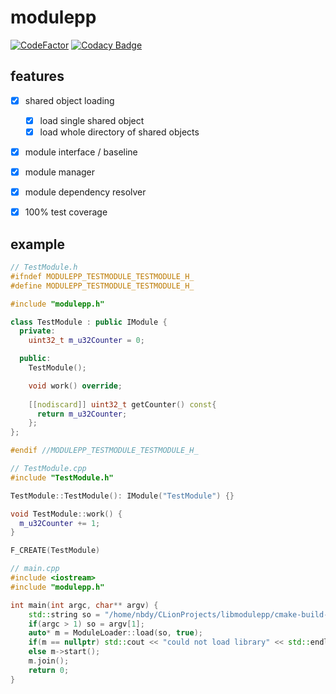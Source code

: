 # modulepp

[![CodeFactor](https://www.codefactor.io/repository/github/nbdy/modulepp/badge/master)](https://www.codefactor.io/repository/github/nbdy/modulepp/overview/master)
[![Codacy Badge](https://app.codacy.com/project/badge/Grade/5de2c7b86ba74cd48d3f83777b100ded)](https://www.codacy.com/gh/nbdy/modulepp/dashboard?utm_source=github.com&amp;utm_medium=referral&amp;utm_content=nbdy/modulepp&amp;utm_campaign=Badge_Grade)

## features
  - [X] shared object loading
    - [X] load single shared object
    - [X] load whole directory of shared objects
  - [X] module interface / baseline
  - [X] module manager
  - [X] module dependency resolver

  - [X] 100% test coverage

## example

```c++
// TestModule.h
#ifndef MODULEPP_TESTMODULE_TESTMODULE_H_
#define MODULEPP_TESTMODULE_TESTMODULE_H_

#include "modulepp.h"

class TestModule : public IModule {
  private:
    uint32_t m_u32Counter = 0;

  public:
    TestModule();

    void work() override;
  
    [[nodiscard]] uint32_t getCounter() const{
      return m_u32Counter;
    };
};

#endif //MODULEPP_TESTMODULE_TESTMODULE_H_
```

```c++
// TestModule.cpp
#include "TestModule.h"

TestModule::TestModule(): IModule("TestModule") {}

void TestModule::work() {
  m_u32Counter += 1;
}

F_CREATE(TestModule)
```

```c++
// main.cpp
#include <iostream>
#include "modulepp.h"

int main(int argc, char** argv) {
    std::string so = "/home/nbdy/CLionProjects/libmodulepp/cmake-build-debug/libtest_module.so";
    if(argc > 1) so = argv[1];
    auto* m = ModuleLoader::load(so, true);
    if(m == nullptr) std::cout << "could not load library" << std::endl;
    else m->start();
    m.join();
    return 0;
}
```
